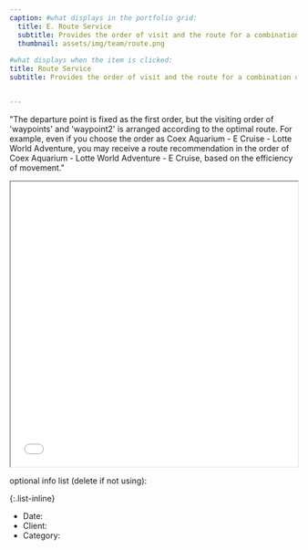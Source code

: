 ```yaml
---
caption: #what displays in the portfolio grid:
  title: E. Route Service
  subtitle: Provides the order of visit and the route for a combination of tourist sites.
  thumbnail: assets/img/team/route.png
  
#what displays when the item is clicked:
title: Route Service
subtitle: Provides the order of visit and the route for a combination of tourist sites.


---
```

"The departure point is fixed as the first order, but the visiting order of 'waypoints' and 'waypoint2' is arranged according to the optimal route. For example, even if you choose the order as Coex Aquarium - E Cruise - Lotte World Adventure, you may receive a route recommendation in the order of Coex Aquarium - Lotte World Adventure - E Cruise, based on the efficiency of movement."
<iframe src="/assets/exampleRoute7.html" width="100%" height="500px"></iframe>

optional info list (delete if not using):

{:.list-inline} 
- Date: 
- Client: 
- Category: 
